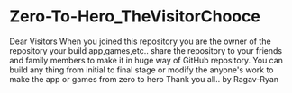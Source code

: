 # Zero-To-Hero_TheVisitorChooce

Dear Visitors
    When you joined this repository you are the owner of the repository your build app,games,etc.. share the repository to your friends and family members to make it in huge way of GitHub repository. You can build any thing from initial to final stage or modify the anyone's work to make the app or games from zero to hero 
          Thank you all..
                        by Ragav-Ryan

